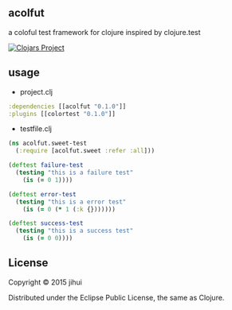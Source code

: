 ## acolfut

a coloful test framework for clojure inspired by clojure.test

[![Clojars Project](http://clojars.org/acolfut/latest-version.svg)](http://clojars.org/acolfut)

## usage

* project.clj

```clojure
:dependencies [[acolfut "0.1.0"]]
:plugins [[colortest "0.1.0"]]
```

* testfile.clj

```clojure
(ns acolfut.sweet-test
  (:require [acolfut.sweet :refer :all]))

(deftest failure-test
  (testing "this is a failure test"
    (is (= 0 1))))

(deftest error-test
  (testing "this is a error test"
    (is (= 0 (* 1 (:k {}))))))

(deftest success-test
  (testing "this is a success test"
    (is (= 0 0))))
```

## License

Copyright © 2015 jihui

Distributed under the Eclipse Public License, the same as Clojure.
